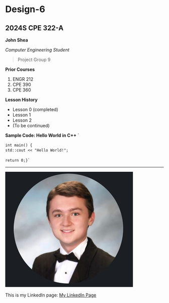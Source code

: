 # Design-6
## 2024S CPE 322-A 

**John Shea**

*Computer Engineering Student*

> Project Group 9

**Prior Courses**
1. ENGR 212
2. CPE 390
3. CPE 360

**Lesson History**
- Lesson 0 (completed)
- Lesson 1
- Lesson 2
- (To be continued)


**Sample Code: Hello World in C++**
` 

    int main() {
    std::cout << "Hello World!";
   
    return 0;}`

---

![Portrait](selfPortrait.jpg)

This is my LinkedIn page: [My LinkedIn Page](https://www.linkedin.com/in/john-shea-a608351a6/)



